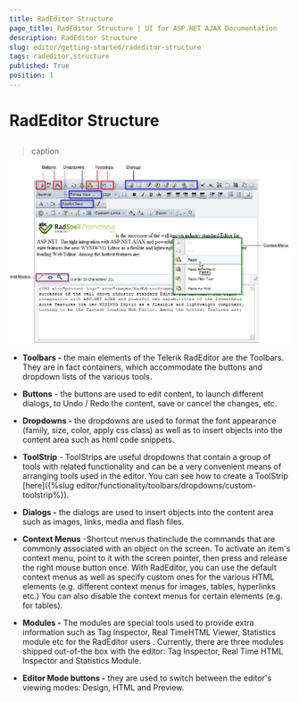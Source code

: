 ```yaml
---
title: RadEditor Structure
page_title: RadEditor Structure | UI for ASP.NET AJAX Documentation
description: RadEditor Structure
slug: editor/getting-started/radeditor-structure
tags: radeditor,structure
published: True
position: 1
---
```


# RadEditor Structure



## 
>caption 

![](images/editor-structure001.png)

* __Toolbars -__ the main elements of the Telerik RadEditor are the Toolbars. They are in fact containers, which accommodate the buttons and dropdown lists of the various tools.

* __Buttons__ - the buttons are used to edit content, to launch different dialogs, to Undo / Redo the content, save or cancel the changes, etc.

* __Dropdowns -__ the dropdowns are used to format the font appearance (family, size, color, apply css class) as well as to insert objects into the content area such as html code snippets.

* __ToolStrip__ - ToolStrips are useful dropdowns that contain a group of tools with related functionality and can be a very convenient means of arranging tools used in the editor. You can see how to create a ToolStrip [here]({%slug editor/functionality/toolbars/dropdowns/custom-toolstrip%}).

* __Dialogs -__ the dialogs are used to insert objects into the content area such as images, links, media and flash files.

* __Context Menus__ -Shortcut menus thatinclude the commands that are commonly associated with an object on the screen. To activate an item's context menu, point to it with the screen pointer, then press and release the right mouse button once. With RadEditor, you can use the default context menus as well as specify custom ones for the various HTML elements (e.g. different context menus for images, tables, hyperlinks etc.) You can also disable the context menus for certain elements (e.g. for tables).

* __Modules -__ The modules are special tools used to provide extra information such as Tag Inspector, Real TimeHTML Viewer, Statistics module etc for the RadEditor users . Currently, there are three modules shipped out-of-the box with the editor: Tag Inspector, Real Time HTML Inspector and Statistics Module.

* __Editor Mode buttons -__ they are used to switch between the editor's viewing modes: Design, HTML and Preview.
